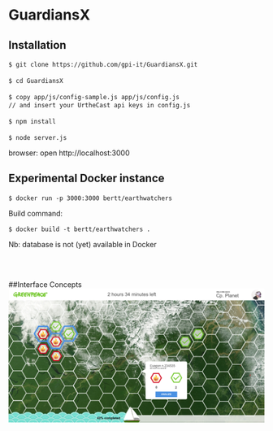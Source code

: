 # GuardiansX

## Installation

```
$ git clone https://github.com/gpi-it/GuardiansX.git

$ cd GuardiansX

$ copy app/js/config-sample.js app/js/config.js
// and insert your UrtheCast api keys in config.js

$ npm install

$ node server.js
```

browser: open http://localhost:3000

## Experimental Docker instance

```
$ docker run -p 3000:3000 bertt/earthwatchers
```

Build command:

```
$ docker build -t bertt/earthwatchers .
```

Nb: database is not (yet) available in Docker

<br><br>

##Interface Concepts
<img src='https://github.com/gpi-it/GuardiansX/blob/master/interface/guardianWIP.png?raw=true'></img>
